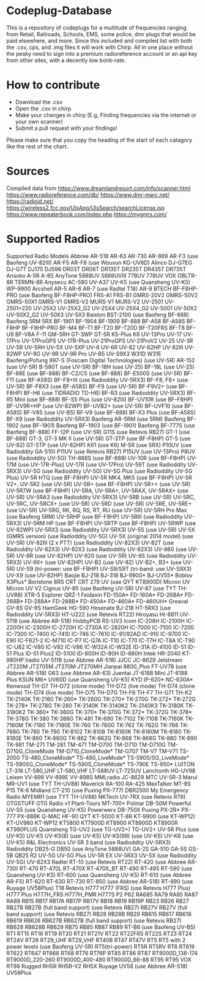 # Codeplug-Database
This is a repository of codeplugs for a multitude of frequencies ranging from Retail, Railroads, Schools, EMS, some police, dmr plugs that would be paid elsewhere, and more. Since this included and compiled list with both the .csv, cps, and .img files it will work with Chirp. All in one place without the pesky need to sign into a premium radioreference account or an api key from other sites, with a decently low bonk-rate. 

# How to contribute
- Download the .csv
- Open the .csv in chirp
- Make your changes in chirp (E.g, Finding frequencies via the internet or your own scanner)
- Submit a pull request with your findings!

Please make sure that you copy the heading of the start of each catagory like the rest of the chart.

# Sources
Compiled data from
https://www.dreamlandresort.com/info/scanner.html
https://www.radioreference.com/db/
https://www.dmr-marc.net/
https://radioid.net/
https://wireless2.fcc.gov/UlsApp/UlsSearch/searchLicense.jsp
https://www.repeaterbook.com/index.php
https://mygmrs.com/

# Supported Radios
Supported Radio Models
Abbree
AR-518
AR-63
AR-730
AR-869
AR-F3 (use Baofeng UV-82III)
AR-F5
AR-F8 (use Wouxun KG-UV8D)
Alinco
DJ-G7EG
DJ-G7T
DJ175
DJ596
DR03T
DR06T
DR135T
DR235T
DR435T
DR735T
Ansoko
A-5R
A-8S
AnyTone
5888UV
5888UVIII
778UV
778UV VOX
OBLTR-8R
TERMN-8R
Anysecu
AC-580
UV-A37
UV-K5 (use Quansheng UV-K5)
WP-9900
Arcshell
AR-5
AR-6
AR-7 (use Radtel T18)
AR-8
BTECH
BF-F8HP-PRO (use Baofeng BF-F8HP-PRO)
FRS-A1
FRS-B1
GMRS-20V2
GMRS-50V2
GMRS-50X1
GMRS-V1
GMRS-V2
MURS-V1
MURS-V2
UV-2501
UV-2501+220
UV-25X2
UV-25X2_G2
UV-25X4
UV-25X4_G2
UV-5001
UV-50X2
UV-50X2_G2
UV-50X3
UV-5X3
Baiston
BST-2100 (use Baofeng BF-888)
Baofeng
5RM
5RX
BF-1901
BF-1904
BF-1909
BF-888
BF-A58
BF-A58S
BF-F8HP
BF-F8HP-PRO
BF-M4
BF-T1
BF-T20
BF-T20D
BF-T20FRS
BF-T8
BF-U9
BF-V8A
F-11
GM-5RH
GT-3WP
GT-5R
K5-Plus
K6
UV-13Pro
UV-17
UV-17Pro
UV-17ProGPS
UV-17R-Plus
UV-21ProGPS
UV-21ProV2
UV-25
UV-3R
UV-5R
UV-5RH
UV-5X
UV-5XP
UV-6
UV-6R
UV-82
UV-82HP
UV-82III
UV-82WP
UV-9G
UV-9R
UV-9R Pro
UV-B5
UV-S9X3
W31D
W31E
Baofeng/Pofung
997-S (Foscam Digital Technologies) (use UV-5R)
AR-152 (use UV-5R)
B-580T (use UV-5R)
BF-18H (use UV-25)
BF-18L (use UV-25)
BF-88E (use BF-888)
BF-C2/C5 (use BF-888)
BF-E500S (use UV-5R)
BF-F11 (use BF-A58S)
BF-F8+III (use Radioddity UV-5RX3)
BF-F8, F8+ (use UV-5R)
BF-F8X3 (use BF-A58S)
BF-F9 (use UV-5R)
BF-F9V2+ (use BF-F8HP)
BF-H6 (use TIDRADIO TD-H6)
BF-R3 (use Radioddity UV-5RX3)
BF-R5 Mini (use BF-888)
BF-S5 Plus (use UV-82III)
BF-UV10R (use BF-F8HP)
BF-UV9R+HP (use UV-82WP)
BF-UVB2+ (use UV-5R)
BF-UVF10 (use BF-A58S)
BF-V85 (use UV-B5)
BF-V9 (use BF-888)
BF-X3 Plus (use BF-A58S)
BF-X9 (use Radioddity UV-5RX3)
Baofeng AR-5RM (use 5RM)
Baofeng BF-1902 (use BF-1901)
Baofeng BF-1903 (use BF-1901)
Baofeng BF-777S (use Baofeng BF-888)
FF-12P (use UV-5R)
G11S (use Retevis RB27)
GT-1 (use BF-888)
GT-3, GT-3 MK II (use UV-5R)
GT-3TP (use BF-F8HP)
GT-5 (use UV-82)
GT-5TP (use UV-82HP)
K61 (use K6)
M-5R (use 5RX)
P10UV (use Radioddity GA-510)
P11UV (use Retevis RB27)
P15UV (use UV-13Pro)
P8UV (use Radioddity UV-5G)
TH-888S (use BF-888)
UV-10R (use BF-F8HP)
UV-17M (use UV-17R-Plus)
UV-17R (use UV-17Pro)
UV-59T (use Radioddity UV-5RX3)
UV-5G (use Radioddity UV-5G)
UV-5G Plus (use Radioddity UV-5G Plus)
UV-5R HTQ (use BF-F8HP)
UV-5R MK4, MK5 (use BF-F8HP)
UV-5R V2+, UV-5R2 (use UV-5R)
UV-5R+ (use BF-F8HP)
UV-5R++ (use UV-5R)
UV-5R7W (use BF-F8HP)
UV-5RA, UV-5RA+, UV-5RAX, UV-5RAX+ (use UV-5R)
UV-5RA3 (use Radioddity UV-5RX3)
UV-5RB (use UV-5R)
UV-5RC, UV-5RC, UV-5RCX+ (use UV-5R)
UV-5RD (use UV-5R)
UV-5RE, UV-5RE+ (use UV-5R)
UV-5RG, RK, RQ, RS, RT, RU (use UV-5R)
UV-5RH Pro Max (use Baofeng 5RM)
UV-5RHP (use BF-F8HP)
UV-5RIII (use Radioddity UV-5RX3)
UV-5RM HP (use BF-F8HP)
UV-5RTP (use BF-F8HP)
UV-5RWP (use UV-82WP)
UV-5RX3 (use Radioddity UV-5RX3)
UV-5S (use UV-5R)
UV-5X (GMRS version) (use Radioddity UV-5G)
UV-5X (original 2014 model) (use UV-5R)
UV-82III (2 x PTT) (use Radioddity UV-82X3)
UV-82T (use Radioddity UV-82X3)
UV-82X3 (use Radioddity UV-82X3)
UV-860 (use UV-5R)
UV-8R (use UV-82HP)
UV-920 (use UV-5R)
UV-9S (use Radioddity UV-5RX3)
UV-9X+ (use UV-82HP)
UV-B2 (use UV-82)
UV-B2+, B3+ (use UV-5R)
UV-S9 (tri-power: use BF-F8HP)
UV-S9/S9T (tri-band: use UV-S9X3)
UV-X9 (use UV-82HP)
Baojie
BJ-218
BJ-318
BJ-9900*
BJ-UV55*
Boblov
X3Plus*
Boristone
8RS
CRT
CRT 279 UV (use QYT KT8900D)
Micron UV
Micron UV V2
Cignus
UV-85 (use Baofeng UV-5R)
UV-87 (use TYT TH-UV88)
XTR-5
Explorer
QRZ-1
Feidaxin
FD-150A*
FD-160A*
FD-268A*
FD-268B*
FD-288A*
FD-288B*
FD-450A*
FD-460A*
FD-460UH*
Greaval
GV-8S
GV-9S
HamGeek
HG-590
Hesenate
BJ-218
HT-5RX3 (use Radioddity UV-5RX3)
HT-U222 (use Retevis RT22)
Hiroyasu
HI-8811
UV-5118 (use Abbree AR-518)
HobbyPCB
RS-UV3
Icom
IC-208H
IC-2100H
IC-2200H
IC-2300H
IC-2720H
IC-2730A
IC-2820H
IC-7000
IC-7100
IC-7200
IC-7300
IC-7400
IC-7410
IC-746
IC-7610
IC-91/92AD
IC-910
IC-9700
IC-E90
IC-F621-2
IC-M710
IC-P7
IC-Q7A
IC-T10
IC-T70
IC-T7H
IC-T8A
IC-T90
IC-U82
IC-V80
IC-V82
IC-V86
IC-W32A
IC-W32E
ID-31A
ID-4100
ID-51
ID-51 Plus
ID-51 Plus2
ID-5100
ID-800H
ID-80H
ID-880H
Intek
HR-2040
KT-980HP
Iradio
UV-5118 (use Abbree AR-518)
JJCC
JC-8629
Jetstream
JT220M
JT2705M
JT270M
JT270MH
Jianpai
8800_Plus
FT-UV78 (use Abbree AR-518)
G63 (use Abbree AR-63)
Juentai
JT-6188 Mini
JT-6188 Plus
KSUN
M6*
UV60D (use Quansheng UV-K5)
KYD
IP-620*
NC-630A*
Kenwood
TH-D7
TH-D72 (clone mode)
TH-D72 (live mode)
TH-D74 (clone mode)
TH-D74 (live mode)
TH-D75
TH-D7G
TH-F6
TH-F7
TH-G71
TH-K2
TK-2140K
TK-2180
TK-260*
TK-260G
TK-270*
TK-270G
TK-272*
TK-272G
TK-278*
TK-278G
TK-280
TK-3140K
TK-3140K2
TK-3140K3
TK-3180K
TK-3180K2
TK-360*
TK-360G
TK-370*
TK-370G
TK-372*
TK-372G
TK-378*
TK-378G
TK-380
TK-388G
TK-481
TK-690
TK-7102
TK-7108
TK-7160K
TK-7160M
TK-7180
TK-7180E
TK-760
TK-760G
TK-762
TK-762G
TK-768
TK-768G
TK-780
TK-790
TK-8102
TK-8108
TK-8160K
TK-8160M
TK-8180
TK-8180E
TK-860
TK-860G
TK-862
TK-862G
TK-868
TK-868G
TK-880
TK-890
TK-981
TM-271
TM-281
TM-471
TM-D700
TM-D710
TM-D710G
TM-D710G_CloneMode
TM-D710_CloneMode*
TM-G707
TM-V7
TM-V71
TS-2000
TS-480_CloneMode*
TS-480_LiveMode*
TS-590S/SG_LiveMode*
TS-590SG_CloneMode*
TS-590S_CloneMode*
TS-790E
TS-850*
LUITON
LT-316
LT-580_UHF
LT-580_VHF
LT-588UV
LT-725UV
Lanchonlh
HG-UV98
Leixen
VV-898
VV-898E
VV-898S
MMLradio
JC-8629
MTC
UV-5R-3
Marui
MR-UV1 (use TYT TH-UV88)
Maverick
RA-100
RA-425
MaxTalker
MT-8S
P15
TK-6
Midland
CT-210 (use Puxing PX-777)
DBR2500
My Emergency Radio
MYEMR1 (use TYT TH-UV88)
NKTech
UV-7RX (use Retevis RT6)
OTGSTUFF
OTG Radio v1
Plant-Tours
MT-700*
Polmar
DB-50M
Powerful
UV-S5 (use Quansheng UV-K5)
Powerwerx
DB-750X
Puxing
PX-2R*
PX-777
PX-888K
Q-MAC
HF-90
QYT
KT-5000
KT-8R
KT-9900 (use KT-WP12)
KT-UV980
KT-WP12
KT5800
KT7900D
KT8900
KT8900D
KT8900R
KT980PLUS
Quansheng
TG-UV2 (use TG-UV2+)
TG-UV2+
UV-5R Plus (use UV-K5)
UV-K5
UV-K5(8) (use UV-K5)
UV-K5(99) (use UV-K5)
UV-K6 (use UV-K5)
R&L Electronics
UV-5R 3 band (use Radioddity UV-5RX3)
Radioddity
DB25-G
DB50 (use AnyTone 5888UV)
GA-2S
GA-510
GA-5S
GS-5B
QB25
R2
UV-5G
UV-5G Plus
UV-5R EX
UV-5RX3
UV-5X (use Radioddity UV-5G)
UV-82X3
Radtel
RT-10 (use Retevis RT22)
RT-420 (use Abbree AR-730)
RT-470
RT-470L
RT-470X
RT-470X_BT
RT-490
RT-495
RT-590 (use Quansheng UV-K5)
RT-600 (use Quansheng UV-K5)
RT-610 (use Abbree AR-F5)
RT-620
RT-630
RT-730
RT-850 (use Abbree AR-518)
RT-890 (use Ruyage UV58Plus)
T18
Retevis
H777
H777 (FRS) (use Retevis H777 Plus)
H777 Plus
H777H_FRS
H777H_PMR
H777S
P2
P62
RA685
RA79
RA85
RA87
RA89
RB15
RB17
RB17A
RB17P
RB17V
RB18
RB19
RB19P
RB23
RB26
RB27
RB27B
RB27B (full band support) (use Retevis RB27)
RB27V
RB27V (full band support) (use Retevis RB27)
RB28
RB28B
RB29
RB615
RB617
RB618
RB619
RB626
RB627B
RB627B (full band support) (use Retevis RB27)
RB628
RB628B
RB629
RB75
RB85
RB87
RB89
RT-B6 (use Baofeng UV-B5)
RT1
RT15
RT16
RT19
RT20
RT21
RT21V
RT22
RT22FRS
RT22S
RT23
RT24
RT24V
RT26
RT29_UHF
RT29_VHF
RT40B
RT47
RT47V
RT5
RT5 with 2 power levels (use Baofeng UV-5R)
RT5(tri-power)
RT5R
RT5RV
RT6
RT619
RT622
RT647
RT668
RT68
RT76
RT76P
RT85
RT86
RT87
RT9000D_136-174
RT9000D_220-260
RT9000D_400-490
RT9000D_66-88
RT95
RT95 VOX
RT98
Rugged
RH5R
RH5R-V2
RH5X
Ruyage
UV58 (use Abbree AR-518)
UV58Plus
